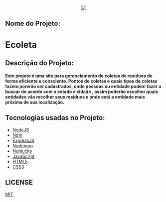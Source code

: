 <h1 align="center">
<img src="https://github.com/gibifyOfficial/Ecoleta/blob/master/public/assets/template-ecoleta.png">
</h1>

 ## Nome do Projeto:
 # Ecoleta
 ## Descrição do Projeto:
 #### Este projeto é uma site para gerenciamento de coletas de resíduos de forma eficiente e consciente. Pontos de coletas e quais tipos de coletas fazem porerão ser cadastrados, onde pessoas ou entidade podem fazer a buscar de acordo com o estado e cidade , assim poderão escolher quais entidades vão recolher seus resíduos e onde está a entidade mais próxima de sua localização.
 ## Tecnologias usadas no Projeto:
 * [NodeJS](https://nodejs.org/en/download/)
 * [Npm](https://www.npmjs.com/get-npm)
 * [ExpressJS](https://expressjs.com/)
 * [Nodemon](https://nodemon.io/)
 * [Nunjucks](https://mozilla.github.io/nunjucks/getting-started.html)
 * [JavaScript](https://www.javascript.com/)
 * [HTML5](https://developer.mozilla.org/en-US/docs/Web/Guide/HTML/HTML5) 
 * [CSS3](https://developer.mozilla.org/en-US/docs/Archive/CSS3) 
 
 ## LICENSE
 [MIT](https://github.com/gibifyOfficial/Ecoleta/blob/master/LICENSE)
  
